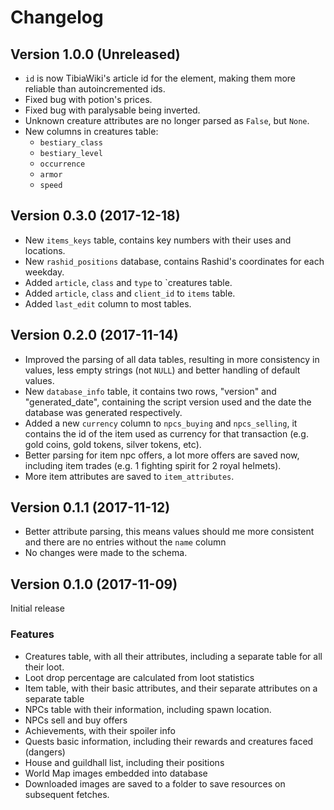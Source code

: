 # Changelog
## Version 1.0.0 (Unreleased)
- `id` is now TibiaWiki's article id for the element, making them more reliable than autoincremented ids.
- Fixed bug with potion's prices.
- Fixed bug with paralysable being inverted.
- Unknown creature attributes are no longer parsed as `False`, but `None`.
- New columns in creatures table:
    - `bestiary_class`
    - `bestiary_level` 
    - `occurrence`
    - `armor`
    - `speed`


## Version 0.3.0 (2017-12-18)
- New `items_keys` table, contains key numbers with their uses and locations.
- New `rashid_positions` database, contains Rashid's coordinates for each weekday.
- Added `article`, `class` and `type` to `creatures table.
- Added `article`, `class` and `client_id` to `items` table.
- Added `last_edit` column to most tables.

## Version 0.2.0 (2017-11-14)
- Improved the parsing of all data tables, resulting in more consistency in values, less empty strings (not `NULL`) and better handling of default values.
- New `database_info` table, it contains two rows, "version" and "generated_date", containing the script version used and the date the database was generated respectively.
- Added a new `currency` column to `npcs_buying` and `npcs_selling`, it contains the id of the item used as currency for that transaction (e.g. gold coins, gold tokens, silver tokens, etc).
- Better parsing for item npc offers, a lot more offers are saved now, including item trades (e.g. 1 fighting spirit for 2 royal helmets).
- More item attributes are saved to `item_attributes`.

## Version 0.1.1 (2017-11-12)
- Better attribute parsing, this means values should me more consistent and there are no entries without the `name` column
- No changes were made to the schema.

## Version 0.1.0 (2017-11-09)
Initial release

### Features
- Creatures table, with all their attributes, including a separate table for all their loot.
- Loot drop percentage are calculated from loot statistics
- Item table, with their basic attributes, and their separate attributes on a separate table
- NPCs table with their information, including spawn location.
- NPCs sell and buy offers
- Achievements, with their spoiler info
- Quests basic information, including their rewards and creatures faced (dangers)
- House and guildhall list, including their positions
- World Map images embedded into database
- Downloaded images are saved to a folder to save resources on subsequent fetches.
